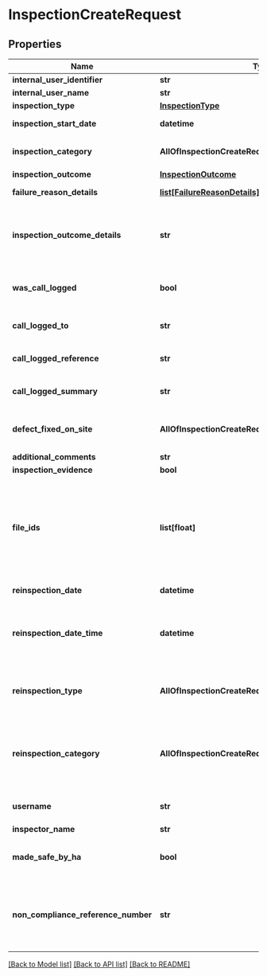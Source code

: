 # InspectionCreateRequest

## Properties
Name | Type | Description | Notes
------------ | ------------- | ------------- | -------------
**internal_user_identifier** | **str** | Max length 100 characters | [optional] 
**internal_user_name** | **str** | Max length 100 characters | [optional] 
**inspection_type** | [**InspectionType**](InspectionType.md) |  | 
**inspection_start_date** | **datetime** | inspection_start_date must be in the past | 
**inspection_category** | **AllOfInspectionCreateRequestInspectionCategory** | See business rules section 10.2 - Inspection types and categories | [optional] 
**inspection_outcome** | [**InspectionOutcome**](InspectionOutcome.md) |  | 
**failure_reason_details** | [**list[FailureReasonDetails]**](FailureReasonDetails.md) | See business rules section 10.3 - Inspection outcomes | [optional] 
**inspection_outcome_details** | **str** | Required if inspection_outcome &#x3D; unable_to_complete_inspection or non_compliant_with_conditions Max length 500 characters | [optional] 
**was_call_logged** | **bool** | Required if inspection_outcome &#x3D; failed_high and inspection_type &#x3D; live_site | [optional] 
**call_logged_to** | **str** | Required if was_call_logged &#x3D; true Max length 100 characters | [optional] 
**call_logged_reference** | **str** | Required if was_call_logged &#x3D; true Max length 100 characters | [optional] 
**call_logged_summary** | **str** | Required if was_call_logged &#x3D; true Max length 500 characters | [optional] 
**defect_fixed_on_site** | **AllOfInspectionCreateRequestDefectFixedOnSite** | Required if inspection_outcome &#x3D; failed_high and inspection_type &#x3D; live_site | [optional] 
**additional_comments** | **str** | Max length 500 characters | [optional] 
**inspection_evidence** | **bool** |  | 
**file_ids** | **list[float]** | Required if inspection_evidence &#x3D; true Array values must be unique Must not contain null or undefined values A file_id can only be associated with one section of Street Manager See API specification Resource Guide &gt; Works API &gt; File upload for more information | [optional] 
**reinspection_date** | **datetime** | Date must occur today or a date in the future | [optional] 
**reinspection_date_time** | **datetime** | The date for reinspection_date_time must match the date for reinspection_date Time must occur today or a date in the future | [optional] 
**reinspection_type** | **AllOfInspectionCreateRequestReinspectionType** | Defaulted to inspection_type value if this and/or reinspection_category are not provided and reinspection_date is provided | [optional] 
**reinspection_category** | **AllOfInspectionCreateRequestReinspectionCategory** | See business rules section 10.2 - Inspection types and categories Defaulted to inspection_category value if this and/or reinspection_type are not provided and reinspection_date is provided | [optional] 
**username** | **str** | Max length 100 characters Should be populated with the user creating the inspection | 
**inspector_name** | **str** | Max length 100 characters | [optional] 
**made_safe_by_ha** | **bool** | Required if inspection_type &#x3D; section 81 and inspection_outcome &#x3D; Failed - high or Failed - low | [optional] 
**non_compliance_reference_number** | **str** | Max length 106 characters Created inspection will be linked to an existing non-compliance with this reference number inspection_type must be reinstatement or non_compliance_follow_up | [optional] 

[[Back to Model list]](../README.md#documentation-for-models) [[Back to API list]](../README.md#documentation-for-api-endpoints) [[Back to README]](../README.md)

